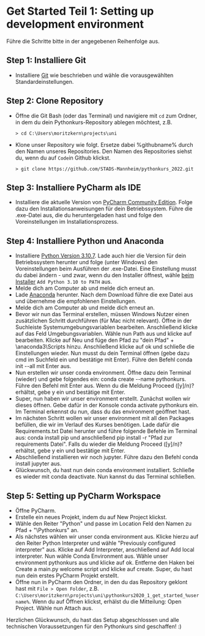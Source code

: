 # Get Started Teil 1: Setting up development environment

Führe die Schritte bitte in der angegebenen Reihenfolge aus.

## Step 1: Installiere Git

- Installiere [Git](https://git-scm.com/book/en/v2/Getting-Started-Installing-Git) wie beschrieben und wähle die vorausgewählten Standardeinstellungen.

## Step 2: Clone Repository
- Öffne die Git Bash (oder das Terminal) und navigiere mit `cd` zum Ordner, in dem du dein Pythonkurs-Repository ablegen möchtest, z.B.
    ```shell
    > cd C:\Users\moritzkern\projects\uni
    ```
- Klone unser Repository wie folgt. Ersetze dabei %githubname% durch den Namen unseres Repositories. Den Namen des Repositories siehst du, wenn du auf `Code`in Github klickst.
    ```shell
    > git clone https://github.com/STADS-Mannheim/pythonkurs_2022.git
    ```

## Step 3: Installiere PyCharm als IDE

- Installiere die aktuelle Version von [PyCharm Community Edition](https://www.jetbrains.com/de-de/pycharm). Folge dazu den Installationsanweisungen für dein Betriebssystem. Führe die .exe-Datei aus, die du heruntergeladen hast und folge den Voreinstellungen im Installationsprozess.

## Step 4: Installiere Python und Anaconda 
- Installiere [Python Version 3.10.7](https://www.python.org/downloads/). Lade auch hier die Version für dein Betriebssystem herunter und folge (unter Windows) den Voreinstellungen beim Ausführen der .exe-Datei. Eine Einstellung musst du dabei ändern - und zwar, wenn du den Installer öffnest, wähle [beim Installer](https://docs.python.org/3/_images/win_installer.png) ```Add Python 3.10 to PATH``` aus.
- Melde dich am Computer ab und melde dich erneut an.
- Lade [Anaconda](https://www.anaconda.com) herunter. Nach dem Download führe die exe Datei aus und übernehme die empfohlenen Einstellungen. 
- Melde dich am Computer ab und melde dich erneut an. 
- Bevor wir nun das Terminal erstellen, müssen Windows Nutzer einen zusätzlichen Schritt durchführen (für Mac nicht relevant). Öffne in der Suchleiste Systemumgebungsvariablen bearbeiten. Anschließend klicke auf das Feld Umgebungsvariablen. Wähle nun Path aus und klicke auf bearbeiten. Klicke auf Neu und füge den Pfad zu "dein Pfad" + \anaconda3\Scripts hinzu. Anschließend klicke auf ok und schließe die Einstellungen wieder. Nun musst du dein Terminal öffnen (gebe dazu cmd im Suchfeld ein und bestätige mit Enter). Führe den Befehl conda init --all mit Enter aus. 
- Nun erstellen wir unser conda environment. Öffne dazu dein Terminal (wieder) und gebe folgendes ein: conda create --name pythonkurs. Führe den Befehl mit Enter aus. Wenn du die Meldung Proceed ([y]/n)? erhältst, gebe y ein und bestätige mit Enter.
- Super, nun haben wir unser environment erstellt. Zunächst wollen wir dieses öffnen. Gebe dafür in der Konsole conda activate pythonkurs ein. Im Terminal erkennst du nun, dass du das environment geöffnet hast. 
- Im nächsten Schritt wollen wir unser environment mit all den Packages befüllen, die wir im Verlauf des Kurses benötigen. Lade dafür die Requirements.txt Datei herunter und führe folgende Befehle im Terminal aus: conda install pip und anschließend pip install -r "Pfad zur requirements Datei". Falls du wieder die Meldung Proceed ([y]/n)? erhältst, gebe y ein und bestätige mit Enter.
- Abschließend installieren wir noch jupyter. Führe dazu den Befehl conda install jupyter aus. 
- Glückwunsch, du hast nun dein conda environment installiert. Schließe es wieder mit conda deactivate. Nun kannst du das Terminal schließen. 
 
## Step 5: Setting up PyCharm Workspace
- Öffne PyCharm.
- Erstelle ein neues Projekt, indem du auf New Project klickst.
- Wähle den Reiter "Python" und passe im Location Feld den Namen zu Pfad + "\Pythonkurs" an.
- Als nächstes wählen wir unser conda environment aus. Klicke hierzu auf den Reiter Python Interpreter und wähle "Previously configured interpreter" aus. Klicke auf Add Interpreter, anschließend auf Add local interpreter. Nun wähle Conda Environment aus. Wähle unser environment pythonkurs aus und klicke auf ok. Entferne den Haken bei Create a main.py welcome script und klicke auf create. Super, du hast nun dein erstes PyCharm Projekt erstellt.
- Öffne nun in PyCharm den Ordner, in den du das Repository geklont hast mit `File > Open Folder`, z.B. ```C:\Users\moritzkern\projects\uni\pythonkurs2020_1_get_started_%username%```. Wenn du auf Öffnen klickst, erhälst du die Mitteilung: Open Project. Wähle nun Attach aus.


Herzlichen Glückwunsch, du hast das Setup abgeschlossen und alle technischen Voraussetzungen für den Pythonkurs sind geschaffen! :)
